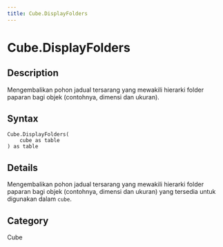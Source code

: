 ```yaml
---
title: Cube.DisplayFolders
---
```


# Cube.DisplayFolders


## Description

Mengembalikan pohon jadual tersarang yang mewakili hierarki folder paparan bagi objek (contohnya, dimensi dan ukuran).


## Syntax

```powerquery
Cube.DisplayFolders(
    cube as table
) as table
```


## Details

Mengembalikan pohon jadual tersarang yang mewakili hierarki folder paparan bagi objek (contohnya, dimensi dan ukuran) yang tersedia untuk digunakan dalam <code>cube</code>.



## Category
Cube
